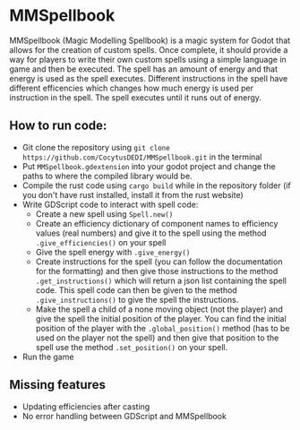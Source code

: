 # MMSpellbook
MMSpellbook (Magic Modelling Spellbook) is a magic system for Godot that allows for the creation of custom spells. Once complete, it should provide a way for players to write their own custom spells using a simple language in game and then be executed. The spell has an amount of energy and that energy is used as the spell executes. Different instructions in the spell have different efficencies which changes how much energy is used per instruction in the spell. The spell executes until it runs out of energy.

## How to run code:
- Git clone the repository using `git clone https://github.com/CocytusDEDI/MMSpellbook.git` in the terminal
- Put `MMSpellbook.gdextension` into your godot project and change the paths to where the compiled library would be.
- Compile the rust code using `cargo build` while in the repository folder (if you don't have rust installed, install it from the rust website)
- Write GDScript code to interact with spell code:
    - Create a new spell using `Spell.new()`
    - Create an efficiency dictionary of component names to efficiency values (real numbers) and give it to the spell using the method `.give_efficiencies()` on your spell 
    - Give the spell energy with `.give_energy()`
    - Create instructions for the spell (you can follow the documentation for the formatting) and then give those instructions to the method `.get_instructions()` which will return a json list containing the spell code. This spell code can then be given to the method `.give_instructions()` to give the spell the instructions.
    - Make the spell a child of a none moving object (not the player) and give the spell the initial position of the player. You can find the initial position of the player with the `.global_position()` method (has to be used on the player not the spell) and then give that position to the spell use the method `.set_position()` on your spell.
- Run the game

## Missing features
- Updating efficiencies after casting
- No error handling between GDScript and MMSpellbook
